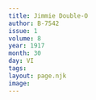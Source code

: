 ```yaml
---
title: Jimmie Double-O
author: B-7542
issue: 1
volume: 8
year: 1917
month: 30
day: VI
tags:
layout: page.njk
image:
---
```


